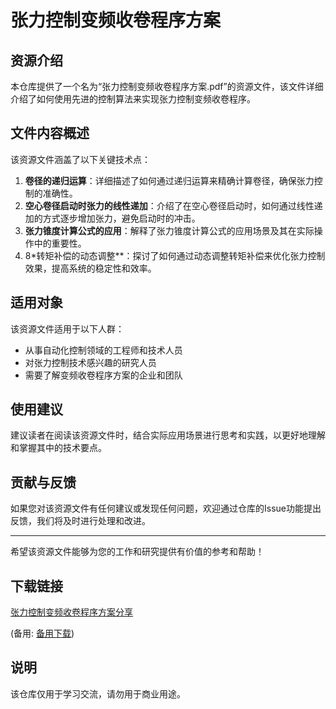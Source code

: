 # 张力控制变频收卷程序方案

## 资源介绍

本仓库提供了一个名为“张力控制变频收卷程序方案.pdf”的资源文件，该文件详细介绍了如何使用先进的控制算法来实现张力控制变频收卷程序。

## 文件内容概述

该资源文件涵盖了以下关键技术点：

1. **卷径的递归运算**：详细描述了如何通过递归运算来精确计算卷径，确保张力控制的准确性。
2. **空心卷径启动时张力的线性递加**：介绍了在空心卷径启动时，如何通过线性递加的方式逐步增加张力，避免启动时的冲击。
3. **张力锥度计算公式的应用**：解释了张力锥度计算公式的应用场景及其在实际操作中的重要性。
4. 8*转矩补偿的动态调整**：探讨了如何通过动态调整转矩补偿来优化张力控制效果，提高系统的稳定性和效率。

## 适用对象

该资源文件适用于以下人群：

- 从事自动化控制领域的工程师和技术人员
- 对张力控制技术感兴趣的研究人员
- 需要了解变频收卷程序方案的企业和团队

## 使用建议

建议读者在阅读该资源文件时，结合实际应用场景进行思考和实践，以更好地理解和掌握其中的技术要点。

## 贡献与反馈

如果您对该资源文件有任何建议或发现任何问题，欢迎通过仓库的Issue功能提出反馈，我们将及时进行处理和改进。

---

希望该资源文件能够为您的工作和研究提供有价值的参考和帮助！

## 下载链接
[张力控制变频收卷程序方案分享](https://pan.quark.cn/s/3fdabd1ce918) 

(备用: [备用下载](https://pan.baidu.com/s/1ij5gU8ihgJVMquojqYNaKQ?pwd=1234))

## 说明

该仓库仅用于学习交流，请勿用于商业用途。
